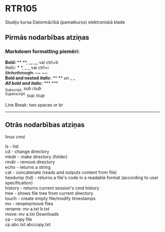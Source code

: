 # RTR105
Studiju kursa Datormācībā (pamatkurss) elektroniskā klade

## Pirmās nodarbības atziņas
 ### Markdown formatting piemēri:
 **Bold:** ** **, __ __ vai ctrl+b  
 _Italic:_ * *, _ _ vai ctrl+i  
 ~~Strikethrough:~~ ~~ ~~  
 **Bold and nested _italic_:** ** ** un _ _  
 **_All bold and italic:_** *** ***  
 <sub>Subscript:</sub> *sub /sub*  
 <sup>Superscript:</sup> *sup /sup*

 Line Break: two spaces or br

 ------------------------------------------
 ## Otrās nodarbības atziņas
 linux cmd

 ls - list  
 cd - change directory  
 mkdir - make directory (folder)  
 rmdir - remove directory  
 echo - returns a string  
 cat - concatenate (reads and outputs content from file)  
 hexdump (hd) - returns a file's code in a readable format (according to user specification)  
 history - returns current session's cmd history  
 tree - shows file tree from current directory  
 touch - create empty file/modify timestamps  
 mv - rename/move files  
     rename: mv a.txt b.txt  
     move: mv a.txt Downloads  
 cp - copy file  
      cp abc.txt abccopy.txt  
 
    
